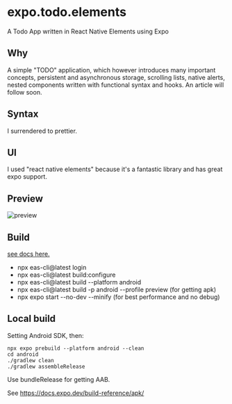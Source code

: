 # expo.todo.elements

A Todo App written in React Native Elements using Expo

## Why

A simple "TODO" application, which however introduces many important concepts, persistent and asynchronous storage, scrolling lists, native alerts, nested components written with functional syntax and hooks.
An article will follow soon.

## Syntax

I surrendered to prettier.

## UI

I used "react native elements" because it's a fantastic library and has great expo support.

## Preview

![preview](https://michelangelo.altervista.org/videos/todo.app.gif "preview")

## Build

[see docs here.](https://docs.expo.dev/build/setup/)

- npx eas-cli@latest login
- npx eas-cli@latest build:configure
- npx eas-cli@latest build --platform android
- npx eas-cli@latest build -p android --profile preview (for getting apk)
- npx expo start --no-dev --minify (for best performance and no debug)

## Local build

Setting Android SDK, then:

    npx expo prebuild --platform android --clean
    cd android
    ./gradlew clean
    ./gradlew assembleRelease

Use bundleRelease for getting AAB.

See https://docs.expo.dev/build-reference/apk/
